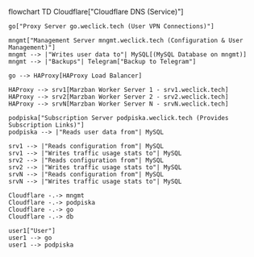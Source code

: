 flowchart TD
    Cloudflare["Cloudflare DNS (Service)"]

    go["Proxy Server go.weclick.tech (User VPN Connections)"]

    mngmt["Management Server mngmt.weclick.tech (Configuration & User Management)"]
    mngmt --> |"Writes user data to"| MySQL[(MySQL Database on mngmt)]
    mngmt --> |"Backups"| Telegram["Backup to Telegram"]

    go --> HAProxy[HAProxy Load Balancer]

    HAProxy --> srv1[Marzban Worker Server 1 - srv1.weclick.tech]
    HAProxy --> srv2[Marzban Worker Server 2 - srv2.weclick.tech]
    HAProxy --> srvN[Marzban Worker Server N - srvN.weclick.tech]

    podpiska["Subscription Server podpiska.weclick.tech (Provides Subscription Links)"]
    podpiska --> |"Reads user data from"| MySQL

    srv1 --> |"Reads configuration from"| MySQL
    srv1 --> |"Writes traffic usage stats to"| MySQL
    srv2 --> |"Reads configuration from"| MySQL
    srv2 --> |"Writes traffic usage stats to"| MySQL
    srvN --> |"Reads configuration from"| MySQL
    srvN --> |"Writes traffic usage stats to"| MySQL

    Cloudflare -.-> mngmt
    Cloudflare -.-> podpiska
    Cloudflare -.-> go
    Cloudflare -.-> db

    user1["User"]
    user1 --> go
    user1 --> podpiska
